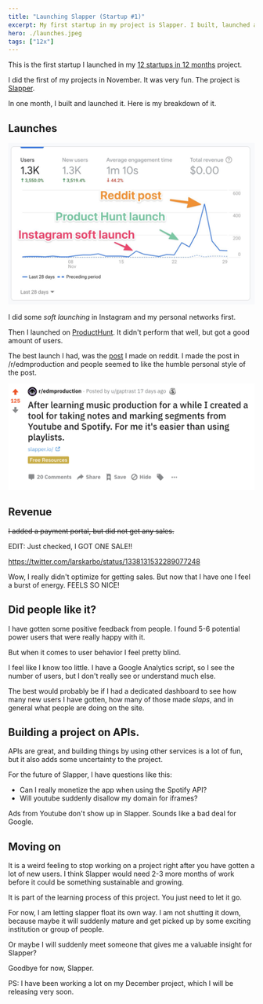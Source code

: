 ```yaml
---
title: "Launching Slapper (Startup #1)"
excerpt: My first startup in my project is Slapper. I built, launched and monetized it in a month
hero: ./launches.jpeg
tags: ["12x"]
---
```


This is the first startup I launched in my [12 startups in 12 months](/12-startups-12-months/) project.


I did the first of my projects in November. It was very fun. The project is [Slapper](https://slapper.io).

In one month, I built and launched it. Here is my breakdown of it.

## Launches

![Three different launches](./launches.jpeg)

I did some *soft launching* in Instagram and my personal networks first.

Then I launched on [ProductHunt](https://www.producthunt.com/posts/slapper). It didn't perform that well, but got a good amount of users.

The best launch I had, was the [post](https://www.reddit.com/r/edmproduction/comments/k12297/after_learning_music_production_for_a_while_i/) I made on reddit. I made the post in /r/edmproduction and people seemed to like the humble personal style of the post.

![reddit post](2020-12-13-15-30-27.png)


## Revenue

<s>I added a payment portal, but did not get any sales.</s>

EDIT: Just checked, I GOT ONE SALE!!

https://twitter.com/larskarbo/status/1338131532289077248

Wow, I really didn't optimize for getting sales. But now that I have one I feel a burst of energy. FEELS SO NICE!


## Did people like it?

I have gotten some positive feedback from people. I found 5-6 potential power users that were really happy with it.

But when it comes to user behavior I feel pretty blind.

I feel like I know too little. I have a Google Analytics script, so I see the number of users, but I don't really see or understand much else.

The best would probably be if I had a dedicated dashboard to see how many new users I have gotten, how many of those made *slaps*, and in general what people are doing on the site.


## Building a project on APIs.

APIs are great, and building things by using other services is a lot of fun, but it also adds some uncertainty to the project.

For the future of Slapper, I have questions like this:

- Can I really monetize the app when using the Spotify API?
- Will youtube suddenly disallow my domain for iframes?

Ads from Youtube don't show up in Slapper. Sounds like a bad deal for Google.

## Moving on

It is a weird feeling to stop working on a project right after you have gotten a lot of new users. I think Slapper would need 2-3 more months of work before it could be something sustainable and growing.

It is part of the learning process of this project. You just need to let it go.

For now, I am letting slapper float its own way. I am not shutting it down, because maybe it will suddenly mature and get picked up by some exciting institution or group of people.

Or maybe I will suddenly meet someone that gives me a valuable insight for Slapper?

Goodbye for now, Slapper.

PS: I have been working a lot on my December project, which I will be releasing very soon.

